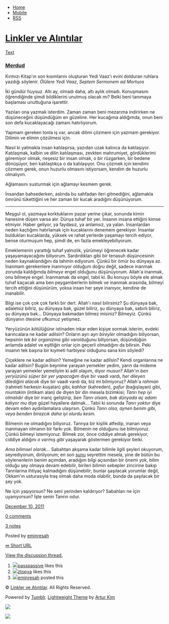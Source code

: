-   [Home](/)
-   [Mobile](/mobile)
-   [RSS](http://eminresah.tumblr.com/rss)

[Linkler ve Alıntılar](/)
=========================

[Text](http://eminresah.tumblr.com/post/14030782941/merdud)

### [Merdud](http://eminresah.tumblr.com/post/14030782941/merdud)

Kırmızı Kitap'ın son kısımlarını oluşturan Yedi Vaaz'ı evini dolduran
ruhlara yazdığı söylenir. *Ölülere Yedi Vaaz*, *Septem Sermonem ad
Mortuos*

İki gündür huysuz. Altı ay, olmadı daha, altı aylık olmadı. Konuşmasını
öğrendiğinde şimdi bildiklerini unutmuş olacak mı? Belki beni tanımaya
başlaması unuttuğuna işarettir.

Yazıları ona yazmak isterdim. Zaman zaman beni mezarıma indirirken ne
düşüneceğini düşündüğüm en güzeline. Her kucağıma aldığımda, onun beni
son defa kucaklayacağı zamanı hatırlıyorum.

Yapmam gereken tonla iş var, ancak dilimi çözmem için yazmam gerekiyor.
Dilimin ve elimin çözülmesi için.

Nasıl ki yatmakla insan katılaşırsa, yazıdan uzak kalınca da
katılaşıyor. Katılaşmak, kalbin ve dilin katılaşması, zevkten
mahrumiyet, gördüklerimi göremiyor olmak, neşesiz bir insan olmak, o bir
rüzgarken, bir bedene dönüşüyor, ben katılaştıkça o da katılaşıyor. Onu
çözmek için kendimi çözmem gerek, onun huzurlu olmasını istiyorsam,
kendim de huzurlu olmalıyım.

Ağlamasını susturmak için ağlamayı kesmem gerek.

İnsandan bahsederken, aslında bu sahfadan ileri gitmediğini, ağlamakla
ömrünü tükettiğini ve her zaman bir kucak aradığını düşünüyorum.

* * * * *

Meşgul ol, yazmaya korktuklarını pazar yerine çıkar, sonunda kimin
hanesine düşen varsa alır. Dünya tuhaf bir yer. İnsanın insana ettiğini
kimse etmiyor. Haber geliyor, ya faydasız, ya anlamsız, ya yalan.
İnsanlardan neden kaçtığımı hatırlamak için kucaklarını denemem
gerekiyor. İnsanlar buldukları kucaklarda, yüksek ve rahat yerlerde
yaşamayı tercih ediyor, bense oturmuşum hep, şimdi de, en fazla
emekleyebiliyorum.

Emeklemenin yarattığı tuhaf yalnızlık, yürümeyi öğrenecek kadar
yaşayamayacağımı biliyorum. Sardırdıkları gibi bir tenasuh düşüncesinin
neden kaynaklandığını da tahmin ediyorum. Çünkü bir ömür bu dünyaya az.
İnanmam gerekenlere inanmıyor olduğum doğru değil, sadece inanmak
zorunda kaldığımda *bilmeye* engel olduğunu düşünüyorum. Allah'a
inanmak, onu bilmeye engel. İnanmamak da engel, tabii ki. Bu konuyu
böyle ele almak tuhaf kaçacak ama ben peygamberlerin bilmek ve inanmak
arasında, bilmeyi tercih ettiğini düşünürüm, yoksa insan her şeye
inanıyor, kendine de inanabilir.

Bilgi ise çok çok çok farklı bir dert. Allah'ı nasıl bilirsiniz? Şu
dünyaya bak, adaletsiz biliriz, şu dünyaya bak, güzel biliriz, şu
dünyaya bak, sabırlı biliriz, şu dünyaya bak… Dünyaya bakmadan bilmez
misiniz? Bilmeyiz. Çünkü dünyanın ötesine ufkumuz yetişmez.

Yeryüzünün *kötülüğüne* istinaden inkar eden kişiye sormak isterim,
evdeki karıncalara ne kadar adilsin? Onların ayrı ayrı *bireyler*
olmadığını biliyorsan, hepsinin *tek bir organizma* gibi varolduğunu
biliyorsan, düşündüğün anlamda adalet ve eşitliğin onlar için geçerli
olmadığını da bilirsin. Peki insanın tek başına bir kıymeti harbiyesi
olduğunu sana kim söyledi?

Çiçeklere ne kadar adilsin? Yemeğine ne kadar adilsin? Kendi organlarına
ne kadar adilsin? Bugün beynime yarayan yemekler yedim, yarın da mideme
yarayan yemekler yemeliyim ki adil olayım, diyor musun? Allah'ın *ben
yeryüzünü süper bir yer yapacağım* diye bir vaadi vardı, *her dileyen
dilediğini alacak* diye bir vaadi vardı da, biz mi bilmiyoruz? Allah'a
*rahman* (rahmeti herkesin kuşatan) gibi, *kahhar* (kahreden), *gafur*
(bağışlayan) gibi, *muntakim* (intikam alan) de diyen bir din mesela
bizimkisi; *Tanrı hep iyi olmalıdır* diye bir inanç geliştirip, *ben
Tanrı olsam, bak dünyada aç adam kalıyor mu* diye güzel hayallere
dalmak… Tabii ki sonunda *Tanrı yoktur* diye devam eden aydınlamalara
ulaşırsın. Çünkü *Tanrı olsa, aynen benim gibi, veya benden birazcık
daha iyi olurdu kesin.*

Bilmenin ne olmadığını biliyoruz. Tanrıya bir kişilik atfedip, inanan
veya inanmayan olmanın bir farkı yok. Bilmenin ne olduğunu ise
bilmiyoruz. Çünkü bilmeyi istemiyoruz. Bilmek zor, önce ciddiye almak
gerekiyor, ciddiye aldığını *o varmış gibi* yaşayarak göstermen
gerekiyor belki.

*Ama bilimsel olarak…* Sabahtan akşama kadar bilimle ilgili şeyleri
okuyorum, seyrediyorum, dinliyorum; en son
[şunu](http://www.youtube.com/watch?v=W96AJ0ChboU) seyrettim mesela,
yine de bütün bu söylenenlerin benim açımdan, aradığım bilgi açısından
bir önemi yok, bilim olduğu şey olmaya devam edebilir, birileri bilimin
sebepler zincirine bakıp Tanrılarına ihtiyaç kalmadığını düşünebilir;
bunlar şaşılacak yorumlar değil, Okkam'ın usturasıyla traş olmak daha
moda olabilir, bunda da şaşılacak bir şey yok.

Ne için yaşıyorsun? Ne seni yerinden kaldırıyor? Sabahları ne için
uyanıyorsun? İşte senin Tanrın odur.

[December 10, 2011](http://eminresah.tumblr.com/post/14030782941/merdud)

[0
comments](http://eminresah.tumblr.com/post/14030782941/merdud#disqus_thread)

[3 notes](http://eminresah.tumblr.com/post/14030782941/merdud#notes)

Posted by [eminresah](http://eminresah.tumblr.com/)

[∞ Short URL](http://tmblr.co/ZWS1OyD4JC7T)

[View the discussion thread.](http://erblog.disqus.com/?url=ref)

1.  [![](http://33.media.tumblr.com/avatar_063d45a540dc_16.png)](http://passpassive.tumblr.com/ "ha bi' de! ")[passpassive](http://passpassive.tumblr.com/ "ha bi' de!")
    likes this
2.  [![](http://38.media.tumblr.com/avatar_17d7756f7f8f_16.png)](http://ztopya.tumblr.com/ "aglea ")[ztopya](http://ztopya.tumblr.com/ "aglea")
    likes this
3.  [![](http://38.media.tumblr.com/avatar_06c8562d8d9e_16.png)](http://eminresah.tumblr.com/ "Linkler ve Alıntılar")[eminresah](http://eminresah.tumblr.com/ "Linkler ve Alıntılar")
    posted this

© [Linkler ve Alıntılar](/). All Rights Reserved.

Powered by [Tumblr](http://tumblr.com). [Lightweight
Theme](http://www.tumblr.com/theme/10820) by [Artur
Kim](http://arturkim.com)

![](https://px.srvcs.tumblr.com/impixu?T=1434918775&J=eyJ0eXBlIjoidXJsIiwidXJsIjoiaHR0cDpcL1wvZW1pbnJlc2FoLnR1bWJsci5jb21cL3Bvc3RcLzE0MDMwNzgyOTQxXC9tZXJkdWQiLCJyZXF0eXBlIjowLCJyb3V0ZSI6IlwvcG9zdFwvOmlkXC86c3VtbWFyeSIsIm5vc2NyaXB0IjoxfQ==&U=NLBFPKBCLK&K=561dbe0072a8b2470507e385ea1d913d74d9b9530073092769eb289960b537b6&R=)

![](https://px.srvcs.tumblr.com/impixu?T=1434918775&J=eyJ0eXBlIjoicG9zdCIsInVybCI6Imh0dHA6XC9cL2VtaW5yZXNhaC50dW1ibHIuY29tXC9wb3N0XC8xNDAzMDc4Mjk0MVwvbWVyZHVkIiwicmVxdHlwZSI6MCwicm91dGUiOiJcL3Bvc3RcLzppZFwvOnN1bW1hcnkiLCJwb3N0cyI6W3sicG9zdGlkIjoiMTQwMzA3ODI5NDEiLCJibG9naWQiOiIzNjQ4MDI4Iiwic291cmNlIjozM31dLCJub3NjcmlwdCI6MX0=&U=ICGFJMNCAF&K=ddb5f7312bd639c67288b13032c9a0181ef73969f498eb93ef19ae6f7dcefb86&R=)

